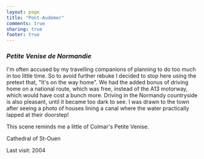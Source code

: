 ```yaml
---
layout: page
title: "Pont-Audemer"
comments: true
sharing: true
footer: true
---
```

<h3><em>Petite Venise de Normandie</em></h3>

I'm often accused by my travelling companions of planning to do too much in too little time. So to avoid further rebuke I decided to stop here using the pretext that, "It's on the way home". We had the added bonus of driving home on a national route, which was free, instead of the A13 motorway, which would have cost a bunch more. Driving in the Normandy countryside is also pleasant, until it became too dark to see. I was drawn to the town after seeing a photo of houses lining a canal where the water practically lapped at their doorstep!

This scene reminds me a little of Colmar's Petite Venise.

Cathedral of St-Ouen

Last visit: 2004
